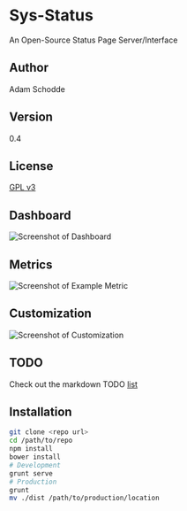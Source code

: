 Sys-Status
==========

An Open-Source Status Page Server/Interface

Author
-----
Adam Schodde

Version
-------
0.4

License
-------
[GPL v3](https%3A%2F%2Ftldrlegal.com%2Flicense%2Fgnu-general-public-license-v3-(gpl-3))


Dashboard
---------
![Screenshot of Dashboard](http://i.imgur.com/KpWhhC7.png)

Metrics
-------
![Screenshot of Example Metric](http://i.imgur.com/RFFJj8o.png)

Customization
--------------
![Screenshot of Customization](http://i.imgur.com/jo0BnFO.png)


TODO
----
Check out the markdown TODO [list](TODO.md)

Installation
------------

```bash
git clone <repo url>
cd /path/to/repo
npm install
bower install
# Development
grunt serve
# Production
grunt
mv ./dist /path/to/production/location
```